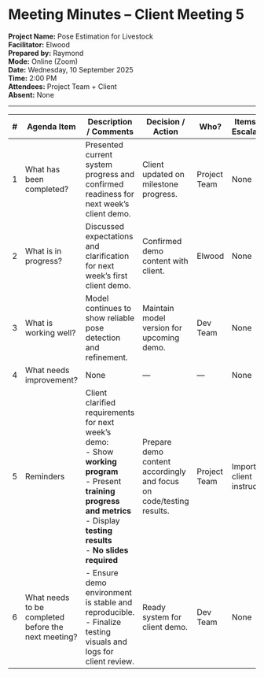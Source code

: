 # Meeting Minutes – Client Meeting 5

**Project Name:** Pose Estimation for Livestock  
**Facilitator:** Elwood  
**Prepared by:** Raymond  
**Mode:** Online (Zoom)  
**Date:** Wednesday, 10 September 2025  
**Time:** 2:00 PM  
**Attendees:** Project Team + Client  
**Absent:** None  

---

| # | Agenda Item | Description / Comments | Decision / Action | Who? | Items for Escalation |
|---|-------------|------------------------|-------------------|------|----------------------|
| 1 | What has been completed? | Presented current system progress and confirmed readiness for next week’s client demo. | Client updated on milestone progress. | Project Team | None |
| 2 | What is in progress? | Discussed expectations and clarification for next week’s first client demo. | Confirmed demo content with client. | Elwood | None |
| 3 | What is working well? | Model continues to show reliable pose detection and refinement. | Maintain model version for upcoming demo. | Dev Team | None |
| 4 | What needs improvement? | None | — | — | None |
| 5 | Reminders | Client clarified requirements for next week’s demo: <br> - Show **working program** <br> - Present **training progress and metrics** <br> - Display **testing results** <br> - **No slides required** | Prepare demo content accordingly and focus on code/testing results. | Project Team | Important client instruction |
| 6 | What needs to be completed before the next meeting? | - Ensure demo environment is stable and reproducible. <br> - Finalize testing visuals and logs for client review. | Ready system for client demo. | Dev Team | None |
